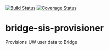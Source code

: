 [![Build Status](https://github.com/uw-it-aca/bridge-sis-provisioner/workflows/Build%2C%20Test%20and%20Deploy/badge.svg?branch=main)](https://github.com/uw-it-aca/bridge-sis-provisioner/actions)
[![Coverage Status](https://coveralls.io/repos/uw-it-aca/bridge-sis-provisioner/badge.svg?branch=main)](https://coveralls.io/r/uw-it-aca/bridge-sis-provisioner?branch=main)

# bridge-sis-provisioner
Provisions UW user data to Bridge
